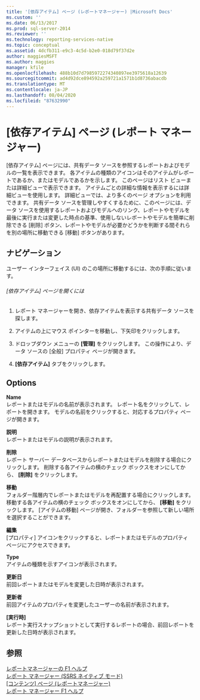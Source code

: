 ```yaml
---
title: '[依存アイテム] ページ (レポートマネージャー) |Microsoft Docs'
ms.custom: ''
ms.date: 06/13/2017
ms.prod: sql-server-2014
ms.reviewer: ''
ms.technology: reporting-services-native
ms.topic: conceptual
ms.assetid: 4dcfb311-e9c3-4c5d-b2e0-018d79f37d2e
author: maggiesMSFT
ms.author: maggies
manager: kfile
ms.openlocfilehash: 488b10d7d7985972274340897ee3975618a12639
ms.sourcegitcommit: ad4d92dce894592a259721a1571b1d8736abacdb
ms.translationtype: MT
ms.contentlocale: ja-JP
ms.lasthandoff: 08/04/2020
ms.locfileid: "87632990"
---
```

# <a name="dependent-items-page-report-manager"></a>[依存アイテム] ページ (レポート マネージャー)
  [依存アイテム] ページには、共有データ ソースを参照するレポートおよびモデルの一覧を表示できます。 各アイテムの種類のアイコンはそのアイテムがレポートであるか、またはモデルであるかを示します。 このページはリスト ビューまたは詳細ビューで表示できます。 アイテムごとの詳細な情報を表示するには詳細ビューを使用します。 詳細ビューでは、より多くのページ オプションを利用できます。 共有データ ソースを管理しやすくするために、このページには、データ ソースを使用するレポートおよびモデルへのリンク、レポートやモデルを最後に実行または変更した時点の基準、使用しないレポートやモデルを簡単に削除できる [削除] ボタン、レポートやモデルが必要かどうかを判断する間それらを別の場所に移動できる [移動] ボタンがあります。  
  
## <a name="navigation"></a>ナビゲーション  
 ユーザー インターフェイス (UI) のこの場所に移動するには、次の手順に従います。  
  
###### <a name="to-open-the-dependent-items-page"></a>[依存アイテム] ページを開くには  
  
1.  レポート マネージャーを開き、依存アイテムを表示する共有データ ソースを探します。  
  
2.  アイテムの上にマウス ポインターを移動し、下矢印をクリックします。  
  
3.  ドロップダウン メニューの **[管理]** をクリックします。 この操作により、データ ソースの [全般] プロパティ ページが開きます。  
  
4.  **[依存アイテム]** タブをクリックします。  
  
## <a name="options"></a>Options  
 **Name**  
 レポートまたはモデルの名前が表示されます。 レポート名をクリックして、レポートを開きます。 モデルの名前をクリックすると、対応するプロパティ ページが開きます。  
  
 **説明**  
 レポートまたはモデルの説明が表示されます。  
  
 **削除**  
 レポート サーバー データベースからレポートまたはモデルを削除する場合にクリックします。 削除する各アイテムの横のチェック ボックスをオンにしてから、 **[削除]** をクリックします。  
  
 **移動**  
 フォルダー階層内でレポートまたはモデルを再配置する場合にクリックします。 移動する各アイテムの横のチェック ボックスをオンにしてから、 **[移動]** をクリックします。 [アイテムの移動] ページが開き、フォルダーを参照して新しい場所を選択することができます。  
  
 **編集**  
 [プロパティ] アイコンをクリックすると、レポートまたはモデルのプロパティ ページにアクセスできます。  
  
 **Type**  
 アイテムの種類を示すアイコンが表示されます。  
  
 **更新日**  
 前回レポートまたはモデルを変更した日時が表示されます。  
  
 **更新者**  
 前回アイテムのプロパティを変更したユーザーの名前が表示されます。  
  
 **[実行時]**  
 レポート実行スナップショットとして実行するレポートの場合、前回レポートを更新した日時が表示されます。  
  
## <a name="see-also"></a>参照  
 [レポートマネージャーの F1 ヘルプ](../../2014/reporting-services/report-manager-f1-help.md)   
 [レポート マネージャー &#40;SSRS ネイティブ モード&#41;](../../2014/reporting-services/report-manager-ssrs-native-mode.md)   
 [[コンテンツ] ページ &#40;レポートマネージャー&#41;](../../2014/reporting-services/contents-page-report-manager.md)   
 [レポート マネージャー F1 ヘルプ](../../2014/reporting-services/report-manager-f1-help.md)  
  
  

